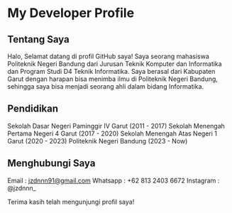 # My Developer Profile

## Tentang Saya

Halo, Selamat datang di profil GitHub saya! Saya seorang mahasiswa Politeknik Negeri Bandung dari Jurusan Teknik Komputer dan Informatika dan Program Studi D4 Teknik Informatika. Saya berasal dari Kabupaten Garut dengan harapan bisa menimba ilmu di Politeknik Negeri Bandung, sehingga saya bisa menjadi seorang ahli dalam bidang Informatika.

## Pendidikan

Sekolah Dasar Negeri Paminggir IV Garut     (2011 - 2017)
Sekolah Menengah Pertama Negeri 4 Garut     (2017 - 2020)
Sekolah Menengah Atas Negeri 1 Garut        (2020 - 2023)
Politeknik Negeri Bandung                   (2023 - Now)

## Menghubungi Saya

Email       : jzdnnn91@gmail.com
Whatsapp    : +62 813 2403 6672
Instagram   : @jzdnnn_

Terima kasih telah mengunjungi profil saya!
<!--
**jzdnnn/jzdnnn** is a ✨ _special_ ✨ repository because its `README.md` (this file) appears on your GitHub profile.

Here are some ideas to get you started:

- 🔭 I’m currently working on ...
- 🌱 I’m currently learning ...
- 👯 I’m looking to collaborate on ...
- 🤔 I’m looking for help with ...
- 💬 Ask me about ...
- 📫 How to reach me: ...
- 😄 Pronouns: ...
- ⚡ Fun fact: ...
-->
